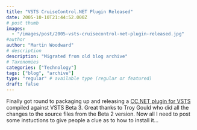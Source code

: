 ```yaml
---
title: "VSTS CruiseControl.NET Plugin Released"
date: 2005-10-10T21:44:52.000Z
# post thumb
images:
  - "/images/post/2005-vsts-cruisecontrol-net-plugin-released.jpg"
#author
author: "Martin Woodward"
# description
description: "Migrated from old blog archive"
# Taxonomies
categories: ["Technology"]
tags: ["blog", "archive"]
type: "regular" # available type (regular or featured)
draft: false
---
```


Finally got round to packaging up and releasing a [CC.NET plugin for VSTS](http://vstsplugins.sourceforge.net/index.php/archives/news/2005/8) compiled against VSTS Beta 3.  Great thanks to Troy Gould who did all the changes to the source files from the Beta 2 version.  Now all I need to post some instuctions to give people a clue as to how to install it...